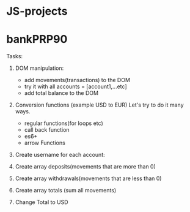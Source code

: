 # JS-projects

<!-- project 38: -->
# bankPRP90

Tasks:

1. DOM manipulation: 
    - add movements(transactions) to the DOM  
    - try it with all accounts = [account1,...etc]
    - add total balance to the DOM

2. Conversion functions (example USD to EUR)
    Let's try to do it many ways.
    - regular functions(for loops etc)
    - call back function
    - es6+
    - arrow Functions

3. Create username for each account:
    <!-- -const account2 = {
    owner: 'Glenmore Vinoya',
    movements: [5000, 3400, -150, -790, -3210, -1000, 8500, -30],
    interestRate: 1.5,
    pin: 2222,
    username: 'gv' //example +++======>>> create for all accounts
    }; -->

4. Create array deposits(movements that are more than 0)

5. Create array withdrawals(movements that are less than 0)

6. Create array totals (sum all movements)

7. Change Total to USD